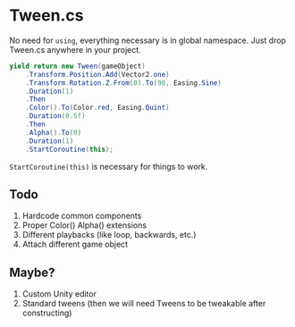 # Tween.cs

No need for `using`, everything necessary is in global namespace. Just drop Tween.cs anywhere in your project.

```csharp
yield return new Tween(gameObject)
    .Transform.Position.Add(Vector2.one)
    .Transform.Rotation.Z.From(0).To(90, Easing.Sine)
    .Duration(1)
    .Then
    .Color().To(Color.red, Easing.Quint)
    .Duration(0.5f)
    .Then
    .Alpha().To(0)
    .Duration(1)
    .StartCoroutine(this);
```

`StartCoroutine(this)` is necessary for things to work.

## Todo

1. Hardcode common components
2. Proper Color() Alpha() extensions
3. Different playbacks (like loop, backwards, etc.)
4. Attach different game object

## Maybe?
1. Custom Unity editor
2. Standard tweens (then we will need Tweens to be tweakable after constructing)
